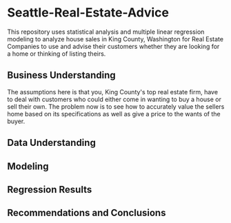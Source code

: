 # Seattle-Real-Estate-Advice
This repository uses statistical analysis and multiple linear regression modeling to analyze house sales in King County, Washington for Real Estate Companies to use and advise their customers whether they are looking for a home or thinking of listing theirs.  
## Business Understanding
The assumptions here is that you, King County's top real estate firm, have to deal with customers who could either come in wanting to buy a house or sell their own. The problem now is to see how to accurately value the sellers home based on its specifications as well as give a price to the wants of the buyer.  
## Data Understanding

## Modeling
## Regression Results
## Recommendations and Conclusions
